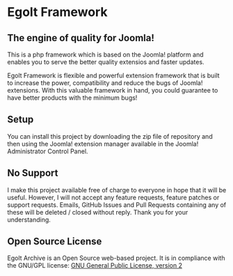 # Egolt Framework
## The engine of quality for Joomla!
This is a php framework which is based on the Joomla! platform and enables you to serve the better quality extensios and faster updates.

Egolt Framework is flexible and powerful extension framework that is built to increase the power, compatibility and reduce the bugs of Joomla! extensions. With this valuable framework in hand, you could guarantee to have better products with the minimum bugs!

## Setup
You can install this project by downloading the zip file of repository and then using the Joomla! extension manager available in the Joomla! Administrator Control Panel.

## No Support
I make this project available free of charge to everyone in hope that it will be useful. However, I will not accept any feature requests, feature patches or support requests. Emails, GitHub Issues and Pull Requests containing any of these will be deleted / closed without reply. Thank you for your understanding.

## Open Source License
Egolt Archive is an Open Source web-based project. It is in compliance with the GNU/GPL license:
[GNU General Public License, version 2
](http://www.gnu.org/licenses/old-licenses/gpl-2.0.html)